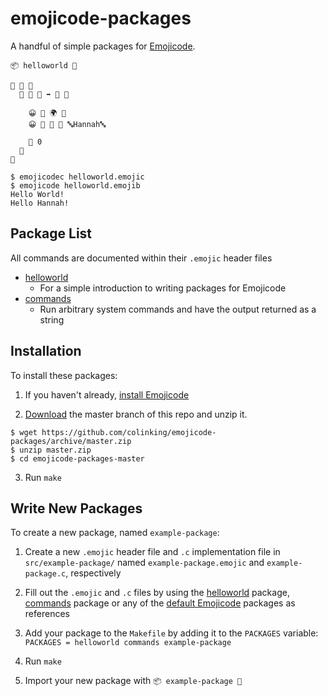 # emojicode-packages
A handful of simple packages for [Emojicode](http://www.emojicode.org/).

```
📦 helloworld 🔴

🐇 🐼 🍇
  🐇 🐖 🏁 ➡️ 🚂 🍇

    😀 🍩 🌍 👋
    😀 🍩 🙋 👋 🔤Hannah🔤

    🍎 0
  🍉
🍉
```

```
$ emojicodec helloworld.emojic
$ emojicode helloworld.emojib
Hello World!
Hello Hannah!
```

## Package List
All commands are documented within their `.emojic` header files
- [helloworld](https://github.com/colinking/emojicode-packages/blob/master/src/helloworld/helloworld.emojic)
  - For a simple introduction to writing packages for Emojicode
- [commands](https://github.com/colinking/emojicode-packages/blob/master/src/commands/commands.emojic)
  - Run arbitrary system commands and have the output returned as a string

## Installation
To install these packages:

1. If you haven't already, [install Emojicode](http://www.emojicode.org/docs/guides/)

2. [Download](https://github.com/colinking/emojicode-packages/archive/master.zip) the master branch of this repo and unzip it.

  ```
  $ wget https://github.com/colinking/emojicode-packages/archive/master.zip
  $ unzip master.zip
  $ cd emojicode-packages-master
  ```

3. Run `make`

## Write New Packages

To create a new package, named `example-package`:

1. Create a new `.emojic` header file and `.c` implementation file in `src/example-package/` named `example-package.emojic` and `example-package.c`, respectively

2. Fill out the `.emojic` and `.c` files by using the [helloworld](https://github.com/colinking/emojicode-packages/blob/master/src/helloworld/helloworld.emojic) package, [commands](https://github.com/colinking/emojicode-packages/blob/master/src/commands/commands.emojic) package or any of the [default Emojicode](https://github.com/emojicode/emojicode/tree/master/DefaultPackages) packages as references

3. Add your package to the `Makefile` by adding it to the `PACKAGES` variable: `PACKAGES = helloworld commands example-package`

4. Run `make`

5. Import your new package with `📦 example-package 🔴`
